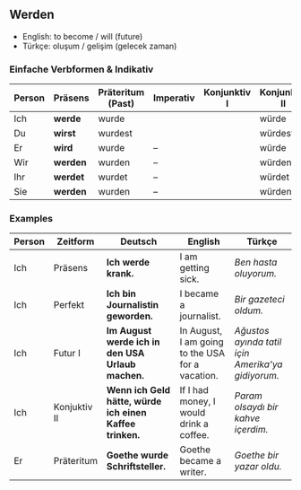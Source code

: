 ## Werden

 - English: to become / will (future)
 - Türkçe: oluşum / gelişim (gelecek zaman)

### Einfache Verbformen & Indikativ

Person | Präsens | Präteritum (Past) | Imperativ | Konjunktiv I | Konjunktiv II | Perfekt | Futur I
--- | --- | --- | --- | --- | --- | --- | --- 
Ich | **werde** | wurde |  |  | würde | geworden | 
Du | **wirst** | wurdest  |  |  | würdest  |  | 
Er | **wird** | wurde | &ndash; |  | würde |  | 
Wir | **werden** | wurden | &ndash; |  | würden |  | 
Ihr | **werdet** | wurdet | &ndash; |  | würdet |  | 
Sie | **werden** | wurden | &ndash; |  | würden |  | 


### Examples
Person | Zeitform | Deutsch | English | Türkçe
--- | --- | --- | --- | ---
Ich | Präsens | **Ich werde krank.** | I am getting sick. | _Ben hasta oluyorum._
Ich | Perfekt | **Ich bin Journalistin geworden.** | I became a journalist. | _Bir gazeteci oldum._
Ich | Futur I | **Im August werde ich in den USA Urlaub machen.** | In August, I am going to the USA for a vacation. | _Ağustos ayında tatil için Amerika'ya gidiyorum._
Ich | Konjuktiv II | **Wenn ich Geld hätte, würde ich einen Kaffee trinken.** | If I had money, I would drink a coffee. | _Param olsaydı bir kahve içerdim._
Er | Präteritum | **Goethe wurde Schriftsteller.** | Goethe became a writer. | _Goethe bir yazar oldu._
